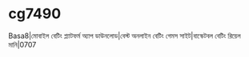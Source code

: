 # cg7490
Basa8|মোবাইল বেটিং প্ল্যাটফর্ম অ্যাপ ডাউনলোড|বেস্ট অনলাইন বেটিং গেমস সাইট|বাস্কেটবল বেটিং রিয়েল মানি|0707  

